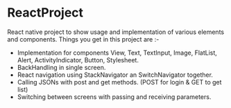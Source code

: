 # ReactProject
React native project to show usage and implementation of various elements and components.
Things you get in this project are :-
- Implementation for components View, Text, TextInput, Image, FlatList, Alert, ActivityIndicator, Button, Stylesheet.
- BackHandling in single screen.
- React navigation using StackNavigator an SwitchNavigator together.
- Calling JSONs with post and get methods. (POST for login & GET to get list)
- Switching between screens with passing and receiving parameters.
